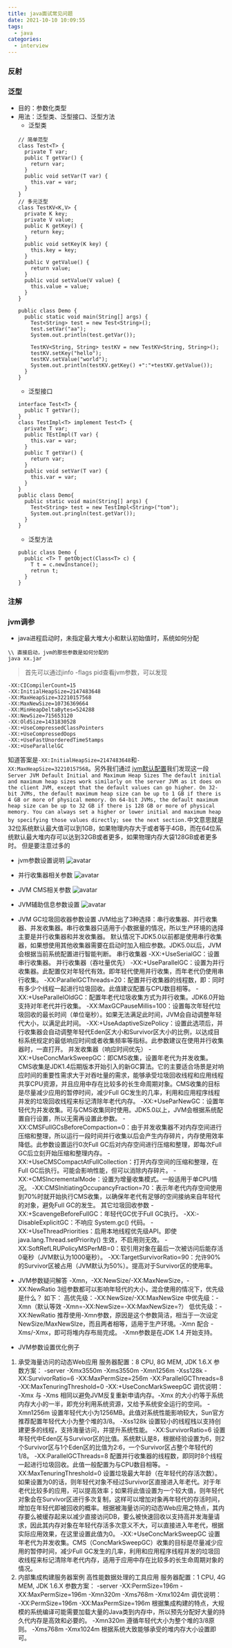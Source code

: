 ```yaml
---
title: java面试常见问题
date: 2021-10-10 10:09:55
tags:
  - java
categories:
  - interview
---
```


### 反射


### 泛型
+ 目的：参数化类型
+ 用法：泛型类、泛型接口、泛型方法
  + 泛型类
  ```
  // 简单范型
  class Test<T> {
    private T var;
    public T getVar() {
      return var;
    }
    public void setVar(T var) {
      this.var = var;
    }
  } 
  // 多元泛型
  class TestKV<K,V> {
    private K key;
    private V value;
    public K getKey() {
      return key;
    }
    public void setKey(K key) {
      this.key = key;
    }
    public V getValue() {
      return value;
    }
    public void setValue(V value) {
      this.value = value;
    }
  }

  public class Demo {
    public static void main(String[] args) {
      Test<String> test = new Test<String>();
      test.setVar("aa");
      System.out.println(test.getVar());

      TestKV<String, String> testKV = new TestKV<String, String>();
      testKV.setKey("hello");
      testKV.setValue("world");
      System.out.println(testKV.getKey() +":"+testKV.getValue());
    }
  }
  ```
  + 泛型接口
  ```
  interface Test<T> {
    public T getVar();
  }
  class TestImpl<T> implement Test<T> {
    private T var;
    public TEstImpl(T var) {
      this.var = var;
    }
    public T getVar() {
      return var;
    }
    public void setVar(T var) {
      this.var = var;
    }
  }
  public class Demo{
    public static void main(String[] args) {
      Test<String> test = new TestImpl<String>("tom");
      System.out.pringln(test.getVar());
    }
  }
  ```
  + 泛型方法
  ```
  public class Demo {
    public <T> T getObject(Class<T> c) {
      T t = c.newInstance();
      retrun t;
    }
  }
  ```


### 注解


### jvm调参
+ java进程启动时，未指定最大堆大小和默认初始值时，系统如何分配
```
\\ 直接启动，jvm的那些参数是如何分配的
java xx.jar
```
> 首先可以通过jinfo -flags pid查看jvm参数，可以发现
```
-XX:CICompilerCount=15 
-XX:InitialHeapSize=2147483648 
-XX:MaxHeapSize=32210157568 
-XX:MaxNewSize=10736369664 
-XX:MinHeapDeltaBytes=524288 
-XX:NewSize=715653120 
-XX:OldSize=1431830528 
-XX:+UseCompressedClassPointers 
-XX:+UseCompressedOops 
-XX:+UseFastUnorderedTimeStamps 
-XX:+UseParallelGC
```
知道答案是`-XX:InitialHeapSize=2147483648`和`-XX:MaxHeapSize=32210157568`。另外我们通过 [jvm默认配置](https://docs.oracle.com/javase/8/docs/technotes/guides/vm/gctuning/parallel.html#default_heap_size)我们发现这一段`Server JVM Default Initial and Maximum Heap Sizes
The default initial and maximum heap sizes work similarly on the server JVM as it does on the client JVM, except that the default values can go higher. On 32-bit JVMs, the default maximum heap size can be up to 1 GB if there is 4 GB or more of physical memory. On 64-bit JVMs, the default maximum heap size can be up to 32 GB if there is 128 GB or more of physical memory. You can always set a higher or lower initial and maximum heap by specifying those values directly; see the next section.`中文意思就是32位系统默认最大值可以到1GB，如果物理内存大于或者等于4GB，而在64位系统默认最大堆内存可以达到32GB或者更多，如果物理内存大袋128GB或者更多时。
但是要注意过多的

+ jvm参数设置说明
![avatar](/images/java_interview/1.png)

+ 并行收集器相关参数
![avatar](/images/java_interview/2.png)

+ JVM CMS相关参数
![avatar](/images/java_interview/3.png)

+ JVM辅助信息参数设置
![avatar](/images/java_interview/4.png)

+ JVM GC垃圾回收器参数设置
JVM给出了3种选择：串行收集器、并行收集器、并发收集器。串行收集器只适用于小数据量的情况，所以生产环境的选择主要是并行收集器和并发收集器。
默认情况下JDK5.0以前都是使用串行收集器，如果想使用其他收集器需要在启动时加入相应参数。JDK5.0以后，JVM会根据当前系统配置进行智能判断。
串行收集器
-XX:+UseSerialGC：设置串行收集器。
并行收集器（吞吐量优先）
-XX:+UseParallelGC：设置为并行收集器。此配置仅对年轻代有效。即年轻代使用并行收集，而年老代仍使用串行收集。
-XX:ParallelGCThreads=20：配置并行收集器的线程数，即：同时有多少个线程一起进行垃圾回收。此值建议配置与CPU数目相等。
-XX:+UseParallelOldGC：配置年老代垃圾收集方式为并行收集。JDK6.0开始支持对年老代并行收集。
-XX:MaxGCPauseMillis=100：设置每次年轻代垃圾回收的最长时间（单位毫秒）。如果无法满足此时间，JVM会自动调整年轻代大小，以满足此时间。
-XX:+UseAdaptiveSizePolicy：设置此选项后，并行收集器会自动调整年轻代Eden区大小和Survivor区大小的比例，以达成目标系统规定的最低响应时间或者收集频率等指标。此参数建议在使用并行收集器时，一直打开。
并发收集器（响应时间优先）
-XX:+UseConcMarkSweepGC：即CMS收集，设置年老代为并发收集。CMS收集是JDK1.4后期版本开始引入的新GC算法。它的主要适合场景是对响应时间的重要性需求大于对吞吐量的需求，能够承受垃圾回收线程和应用线程共享CPU资源，并且应用中存在比较多的长生命周期对象。CMS收集的目标是尽量减少应用的暂停时间，减少Full GC发生的几率，利用和应用程序线程并发的垃圾回收线程来标记清除年老代内存。
-XX:+UseParNewGC：设置年轻代为并发收集。可与CMS收集同时使用。JDK5.0以上，JVM会根据系统配置自行设置，所以无需再设置此参数。
-XX:CMSFullGCsBeforeCompaction=0：由于并发收集器不对内存空间进行压缩和整理，所以运行一段时间并行收集以后会产生内存碎片，内存使用效率降低。此参数设置运行0次Full GC后对内存空间进行压缩和整理，即每次Full GC后立刻开始压缩和整理内存。
-XX:+UseCMSCompactAtFullCollection：打开内存空间的压缩和整理，在Full GC后执行。可能会影响性能，但可以消除内存碎片。
-XX:+CMSIncrementalMode：设置为增量收集模式。一般适用于单CPU情况。
-XX:CMSInitiatingOccupancyFraction=70：表示年老代内存空间使用到70%时就开始执行CMS收集，以确保年老代有足够的空间接纳来自年轻代的对象，避免Full GC的发生。
其它垃圾回收参数
-XX:+ScavengeBeforeFullGC：年轻代GC优于Full GC执行。
-XX:-DisableExplicitGC：不响应 System.gc() 代码。
-XX:+UseThreadPriorities：启用本地线程优先级API。即使 java.lang.Thread.setPriority() 生效，不启用则无效。
-XX:SoftRefLRUPolicyMSPerMB=0：软引用对象在最后一次被访问后能存活0毫秒（JVM默认为1000毫秒）。
-XX:TargetSurvivorRatio=90：允许90%的Survivor区被占用（JVM默认为50%）。提高对于Survivor区的使用率。

+ JVM参数疑问解答
-Xmn，-XX:NewSize/-XX:MaxNewSize，-XX:NewRatio 3组参数都可以影响年轻代的大小，混合使用的情况下，优先级是什么？
如下：
高优先级：-XX:NewSize/-XX:MaxNewSize 
中优先级：-Xmn（默认等效 -Xmn=-XX:NewSize=-XX:MaxNewSize=?） 
低优先级：-XX:NewRatio 
推荐使用-Xmn参数，原因是这个参数简洁，相当于一次设定 NewSize/MaxNewSIze，而且两者相等，适用于生产环境。-Xmn 配合 -Xms/-Xmx，即可将堆内存布局完成。
-Xmn参数是在JDK 1.4 开始支持。

+ JVM参数设置优化例子
1. 承受海量访问的动态Web应用
服务器配置：8 CPU, 8G MEM, JDK 1.6.X
参数方案：
-server -Xmx3550m -Xms3550m -Xmn1256m -Xss128k -XX:SurvivorRatio=6 -XX:MaxPermSize=256m -XX:ParallelGCThreads=8 -XX:MaxTenuringThreshold=0 -XX:+UseConcMarkSweepGC
调优说明：
-Xmx 与 -Xms 相同以避免JVM反复重新申请内存。-Xmx 的大小约等于系统内存大小的一半，即充分利用系统资源，又给予系统安全运行的空间。
-Xmn1256m 设置年轻代大小为1256MB。此值对系统性能影响较大，Sun官方推荐配置年轻代大小为整个堆的3/8。
-Xss128k 设置较小的线程栈以支持创建更多的线程，支持海量访问，并提升系统性能。
-XX:SurvivorRatio=6 设置年轻代中Eden区与Survivor区的比值。系统默认是8，根据经验设置为6，则2个Survivor区与1个Eden区的比值为2:6，一个Survivor区占整个年轻代的1/8。
-XX:ParallelGCThreads=8 配置并行收集器的线程数，即同时8个线程一起进行垃圾回收。此值一般配置为与CPU数目相等。
-XX:MaxTenuringThreshold=0 设置垃圾最大年龄（在年轻代的存活次数）。如果设置为0的话，则年轻代对象不经过Survivor区直接进入年老代。对于年老代比较多的应用，可以提高效率；如果将此值设置为一个较大值，则年轻代对象会在Survivor区进行多次复制，这样可以增加对象再年轻代的存活时间，增加在年轻代即被回收的概率。根据被海量访问的动态Web应用之特点，其内存要么被缓存起来以减少直接访问DB，要么被快速回收以支持高并发海量请求，因此其内存对象在年轻代存活多次意义不大，可以直接进入年老代，根据实际应用效果，在这里设置此值为0。
-XX:+UseConcMarkSweepGC 设置年老代为并发收集。CMS（ConcMarkSweepGC）收集的目标是尽量减少应用的暂停时间，减少Full GC发生的几率，利用和应用程序线程并发的垃圾回收线程来标记清除年老代内存，适用于应用中存在比较多的长生命周期对象的情况。
2. 内部集成构建服务器案例
高性能数据处理的工具应用
服务器配置：1 CPU, 4G MEM, JDK 1.6.X
参数方案：
-server -XX:PermSize=196m -XX:MaxPermSize=196m -Xmn320m -Xms768m -Xmx1024m
调优说明：
-XX:PermSize=196m -XX:MaxPermSize=196m 根据集成构建的特点，大规模的系统编译可能需要加载大量的Java类到内存中，所以预先分配好大量的持久代内存是高效和必要的。
-Xmn320m 遵循年轻代大小为整个堆的3/8原则。
-Xms768m -Xmx1024m 根据系统大致能够承受的堆内存大小设置即可。